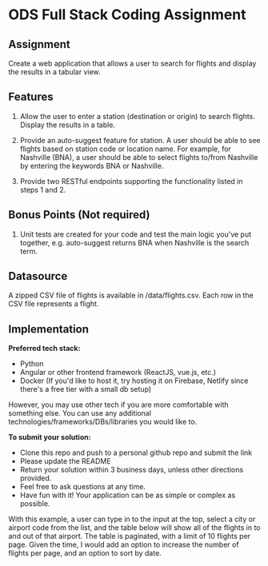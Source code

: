 # ODS Full Stack Coding Assignment

## Assignment

Create a web application that allows a user to search for flights and display the results in a tabular view.

## Features

1. Allow the user to enter a station (destination or origin) to search flights. Display the results in a table.

2. Provide an auto-suggest feature for station. A user should be able to see flights based on station code or location name. For example,
for Nashville (BNA), a user should be able to select flights to/from Nashville by entering the keywords BNA or Nashville. 

3. Provide two RESTful endpoints supporting the functionality listed in steps 1 and 2.

## Bonus Points (Not required)
1. Unit tests are created for your code and test the main logic you've put together, e.g. auto-suggest returns BNA when Nashville is the search term.


## Datasource

A zipped CSV file of flights is available in /data/flights.csv. Each row in the CSV file represents a flight.

## Implementation

**Preferred tech stack:**
* Python
* Angular or other frontend framework (ReactJS, vue.js, etc.)
* Docker (If you'd like to host it, try hosting it on Firebase, Netlify since there's a free tier with a small db setup)

However, you may use other tech if you are more comfortable with something else. You can use any additional technologies/frameworks/DBs/libraries you would like to.

**To submit your solution:** 
* Clone this repo and push to a personal github repo and submit the link
* Please update the README
* Return your solution within 3 business days, unless other directions provided.
* Feel free to ask questions at any time.
* Have fun with it! Your application can be as simple or complex as possible.

With this example, a user can type in to the input at the top, select a city or airport code from the list, and the table below will show all of the flights in to and out of that airport. The table is paginated, with a limit of 10 flights per page. Given the time, I would add an option to increase the number of flights per page, and an option to sort by date.